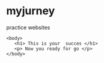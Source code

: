 # myjurney
practice websites
<DOCTYPE html>
  <html>
    <head> </head>
    
    <body>
       <h1> This is your  succes </h1>
       <p> Now you ready for go </p>
    </body>
  </html>
